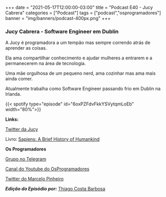 +++
date = "2021-05-17T12:00:00-03:00"
title = "Podcast E40 - Jucy Cabrera"
categories = ["Podcast"]
tags = ["podcast","osprogramadores"]
banner = "img/banners/podcast-400px.png"
+++

### Jucy Cabrera - Software Engineer em Dublin

A Jucy é programadora a um tempão mas sempre correndo atrás de aprender as coisas. 

Ela ama compartilhar conhecimento e ajudar mulheres a entrarem e a permanecerem na área de tecnologia.

Uma mãe orgulhosa de um pequeno nerd, ama cozinhar mas ama mais ainda comer.

Atualmente trabalha como Software Engineer passando frio em Dublin na Irlanda.


{{< spotify type="episode" id="6oxPZFdvFkkYSVytqmLoEb" width="80%">}}


**Links:**

[Twitter da Jucy](https://twitter.com/jucycabrera)

Livro: [Sapiens: A Brief History of Humankind](https://www.amazon.ca/Sapiens-Humankind-Yuval-Noah-Harari/dp/0771038518/ref=sr_1_1?dchild=1&keywords=sapiens&qid=1621223991&sr=8-1)


**Os Programadores**

[Grupo no Telegram](https://t.me/osprogramadores)

[Canal do Youtube do OsProgramadores](https://www.youtube.com/channel/UCt_YNYGl6K5yNXlXEQDdwWg?view_as=subscriber)

[Twitter do Marcelo Pinheiro](https://twitter.com/mpinheir)

***Edição do Episódio por:*** [Thiago Costa Barbosa](https://www.linkedin.com/in/ThiagoCostaBarbosa/)

